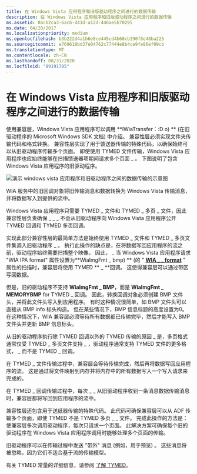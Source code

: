 ```yaml
---
title: 在 Windows Vista 应用程序和旧版驱动程序之间进行的数据传输
description: 在 Windows Vista 应用程序和旧版驱动程序之间进行的数据传输
ms.assetid: 0acb2ca3-6ac6-441d-a12d-446ae5b70295
ms.date: 04/20/2017
ms.localizationpriority: medium
ms.openlocfilehash: b3b222d4a1b6e8ce445cd4b68cb390f8e48ba225
ms.sourcegitcommit: e769619bd37e04762c77444e8b4ce9fe86ef09cb
ms.translationtype: MT
ms.contentlocale: zh-CN
ms.lasthandoff: 08/31/2020
ms.locfileid: "89191705"
---
```

# <a name="data-transfer-between-windows-vista-application-and-legacy-driver"></a>在 Windows Vista 应用程序和旧版驱动程序之间进行的数据传输


使用兼容层，Windows Vista 应用程序可以调用 **IWiaTransfer：:D o) ** (在旧驱动程序的 Microsoft Windows SDK 文档) 中介绍。 兼容性层必须实现文件夹传输代码和格式转换。 兼容性层实现了用于馈送器传输的特殊代码，以确保始终可以从旧驱动程序传输多个页面。 即使使用 TYMED 文件传输，Windows Vista 应用程序也应始终能够在扫描馈送器项期间请求多个页面 \_ 。 下图说明了包含 Windows Vista 应用程序的旧驱动程序。

![演示 windows vista 应用程序和旧驱动程序之间的数据传输的示意图](images/vistaapp-legacydrv.png)

WIA 服务中的旧回调对象将旧传输消息和数据转换为 Windows Vista 传输消息，并将数据写入到提供的流中。

Windows Vista 应用程序只需要 TYMED \_ 文件和 TYMED \_ 多页 \_ 文件，因此兼容性层负责确保 \_ \_ \_ 不会从旧驱动程序向 Windows Vista 应用程序公开 TYMED 回调和 TYMED 多页回调。

实现此部分兼容性层的最简单方法是始终使用 TYMED \_ 文件和 TYMED \_ 多页文件集调入旧驱动程序 \_ 。 执行此操作的缺点是，在将数据写回应用程序的流之前，驱动程序始终需要扫描整个映像。 因此， \_ 当 Windows Vista 应用程序请求 "WIA IPA format" 属性设置为**WiaImgFmt \_ bmp) ** (的 " [**WIA \_ \_ format**](./wia-ipa-format.md) " 属性的扫描时，兼容层将使用 TYMED ** \_ **回调。 这使得兼容层可以通过带区写回数据。

但是，旧的驱动程序不支持 **WiaImgFmt \_ BMP**，而是 **WiaImgFmt \_ MEMORYBMP** for TYMED \_ 回调。 因此，转换回调对象必须创建 BMP 文件头，并将此文件头写入到应用程序。 有时这种情况很简单，如 BMP 文件头可以直接从 BMP info 标头构造。 但在某些情况下，BMP 信息标题的高度设置为0。 在这种情况下，WIA 兼容层必须等待所有数据都已传输完毕，然后才能写入 BMP 文件头并更新 BMP 信息标头。

从旧的驱动程序执行除 TYMED 回调以外的 TYMED 传输的原因 \_ 是，多页格式通常仅受 TYMED \_ 多页文件支持 \_ ，驱动程序通常支持 TYMED 文件的更多格式， \_ 而不是 TYMED \_ 回调。

在 TYMED \_ 文件传输过程中，兼容层会等待传输完成，然后再将数据写回应用程序的流。 这是通过将文件映射到内存并将内存中的所有数据写入一个写入请求来完成的。

在 TYMED \_ 回调传输过程中，每次 \_ \_ 从旧驱动程序收到一条消息数据传输消息时，兼容层都将写回到应用程序的流中。

兼容性层还包含用于送纸器传输的特殊代码。 此代码可确保兼容层可以从 ADF 传输多个页面，即使 TYMED 不是 TYMED 多页 \_ \_ 文件。 完成此操作的方法是：使兼容层多次调用驱动程序，每次只请求一个页面。 此解决方案可确保每个旧的驱动程序在 Windows Vista 应用程序调用时能够处理多个页面的传输。

旧驱动程序可以在传输过程中发送 "带外" 消息 (例如，用于预览) 。 这些消息将被忽略，因为它们不适合基于流的传输模型。

有关 TYMED 常量的详细信息，请参阅 [了解 TYMED](understanding-tymed.md)。

 

